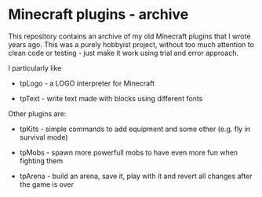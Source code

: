 # Minecraft plugins - archive #

This repository contains an archive of my old Minecraft plugins that I wrote years ago.
This was a purely hobbyist project, without too much attention to clean code or testing - just make it work using trial and error approach.

I particularly like 

* tpLogo - a LOGO interpreter for Minecraft

* tpText - write text made with blocks using different fonts

Other plugins are:

* tpKits - simple commands to add equipment and some other (e.g. fly in survival mode)

* tpMobs - spawn more powerfull mobs to have even more fun when fighting them

* tpArena - build an arena, save it, play with it and revert all changes after the game is over

